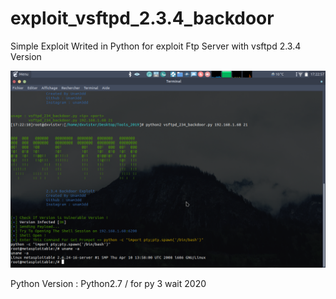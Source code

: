 # exploit_vsftpd_2.3.4_backdoor
Simple Exploit Writed in Python for exploit Ftp Server with vsftpd 2.3.4 Version

![Image1](capture.png)

Python Version : Python2.7 / for py 3 wait 2020
